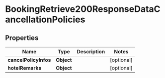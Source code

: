 

# BookingRetrieve200ResponseDataCancellationPolicies


## Properties

| Name | Type | Description | Notes |
|------------ | ------------- | ------------- | -------------|
|**cancelPolicyInfos** | **Object** |  |  [optional] |
|**hotelRemarks** | **Object** |  |  [optional] |



